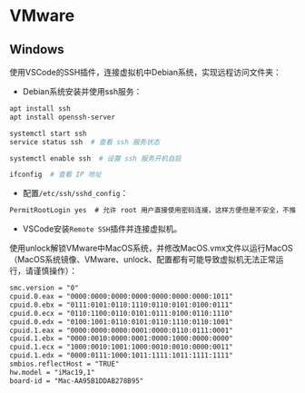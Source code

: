 # VMware

## Windows

使用VSCode的SSH插件，连接虚拟机中Debian系统，实现远程访问文件夹：

*   Debian系统安装并使用ssh服务：

```bash
apt install ssh
apt install openssh-server

systemctl start ssh  
service status ssh  # 查看 ssh 服务状态

systemctl enable ssh  # 设置 ssh 服务开机自启

ifconfig  # 查看 IP 地址
```

*   配置`/etc/ssh/sshd_config`：

```txt
PermitRootLogin yes  # 允许 root 用户直接使用密码连接，这样方便但是不安全，不推荐
```

*   VSCode安装`Remote SSH`插件并连接虚拟机。

使用unlock解锁VMware中MacOS系统，并修改MacOS.vmx文件以运行MacOS（MacOS系统镜像、VMware、unlock、配置都有可能导致虚拟机无法正常运行，请谨慎操作）：

```txt
smc.version = "0"
cpuid.0.eax = "0000:0000:0000:0000:0000:0000:0000:1011"
cpuid.0.ebx = "0111:0101:0110:1110:0110:0101:0100:0111"
cpuid.0.ecx = "0110:1100:0110:0101:0111:0100:0110:1110"
cpuid.0.edx = "0100:1001:0110:0101:0110:1110:0110:1001"
cpuid.1.eax = "0000:0000:0000:0001:0000:0110:0111:0001"
cpuid.1.ebx = "0000:0010:0000:0001:0000:1000:0000:0000"
cpuid.1.ecx = "1000:0010:1001:1000:0010:0010:0000:0011"
cpuid.1.edx = "0000:0111:1000:1011:1111:1011:1111:1111"
smbios.reflectHost = "TRUE"
hw.model = "iMac19,1"
board-id = "Mac-AA95B1DDAB278B95"
```
